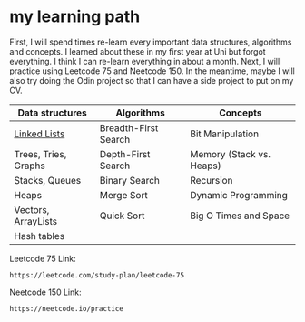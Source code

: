 # my learning path

First, I will spend times re-learn every important data structures, algorithms and concepts. I learned about these in my first year at Uni but forgot everything. I think I can re-learn everything in about a month. Next, I will practice using Leetcode 75 and Neetcode 150. In the meantime, maybe I will also try doing the Odin project so that I can have a side project to put on my CV.&#x20;

| Data structures                                 | Algorithms           | Concepts                 |
| ----------------------------------------------- | -------------------- | ------------------------ |
| [Linked Lists](data-structures/linked-lists.md) | Breadth-First Search | Bit Manipulation         |
| Trees, Tries, Graphs                            | Depth-First Search   | Memory (Stack vs. Heaps) |
| Stacks, Queues                                  | Binary Search        | Recursion                |
| Heaps                                           | Merge Sort           | Dynamic Programming      |
| Vectors, ArrayLists                             | Quick Sort           | Big O Times and Space    |
| Hash tables                                     |                      |                          |

Leetcode 75 Link:

```
https://leetcode.com/study-plan/leetcode-75
```

Neetcode 150 Link:&#x20;

```
https://neetcode.io/practice
```
